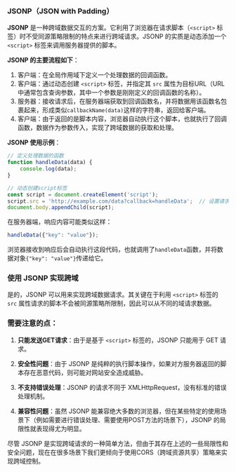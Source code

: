 ### JSONP（JSON with Padding）

**JSONP** 是一种跨域数据交互的方案。它利用了浏览器在请求脚本（`<script>` 标签）时不受同源策略限制的特点来进行跨域请求。JSONP 的实质是动态添加一个 `<script>` 标签来调用服务器提供的脚本。

**JSONP 的主要流程如下**：

1. 客户端：在全局作用域下定义一个处理数据的回调函数。
2. 客户端：通过动态创建 `<script>` 标签，并指定其 `src` 属性为目标URL（URL中通常包含查询参数，其中一个参数是刚刚定义的回调函数的名称）。
3. 服务器：接收请求后，在服务器端获取到回调函数名，并将数据用该函数名包裹起来，形成类似`callbackName(data)`这样的字符串，返回给客户端。
4. 客户端：由于返回的是脚本内容，浏览器自动执行这个脚本，也就执行了回调函数，数据作为参数传入，实现了跨域数据的获取和处理。

**JSONP 使用示例**：

```javascript
// 定义处理数据的函数
function handleData(data) {
    console.log(data);
}

// 动态创建script标签
const script = document.createElement('script');
script.src = 'http://example.com/data?callback=handleData';  // 设置请求URL，并指定回调函数名
document.body.appendChild(script);
```

在服务器端，响应内容可能类似这样：

```javascript
handleData({"key": "value"});
```

浏览器接收到响应后会自动执行这段代码，也就调用了`handleData`函数，并将数据对象`{"key": "value"}`传递给它。

### 使用 JSONP 实现跨域

是的，JSONP 可以用来实现跨域数据请求。其关键在于利用 `<script>` 标签的 `src` 属性请求的脚本不会被同源策略所限制，因此可以从不同的域请求数据。

### 需要注意的点：

1. **只能发送GET请求**：由于是基于 `<script>` 标签的，JSONP 只能用于 GET 请求。
   
2. **安全性问题**：由于 JSONP 是纯粹的执行脚本操作，如果对方服务器返回的脚本存在恶意代码，则可能对网站安全造成威胁。
   
3. **不支持错误处理**：JSONP 的请求不同于 XMLHttpRequest，没有标准的错误处理机制。

4. **兼容性问题**：虽然 JSONP 能兼容绝大多数的浏览器，但在某些特定的使用场景下（例如需要进行错误处理、需要使用POST方法的场景下），JSONP 的局限性就表现得尤为明显。

尽管 JSONP 是实现跨域请求的一种简单方法，但由于其存在上述的一些局限性和安全问题，现在在很多场景下我们更倾向于使用CORS（跨域资源共享）策略来实现跨域控制。